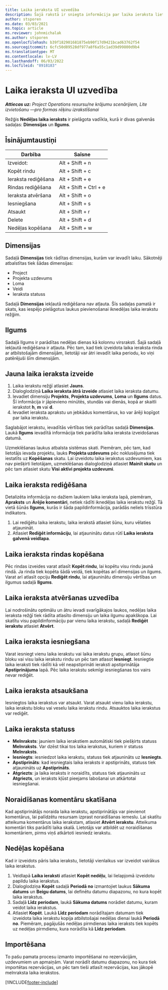 ```yaml
---
title: Laika ieraksta UI uzvedība
description: Šajā rakstā ir sniegta informācija par laika ieraksta lietotāja interfeisa darbību.
author: stsporen
ms.date: 03/03/2021
ms.topic: article
ms.reviewer: johnmichalak
ms.author: stsporen
ms.openlocfilehash: b39f182901681875eb90f17d9421bcad63762f54
ms.sourcegitcommit: 6cfc50d89528df977a8f6a55c1ad39d99800d9b4
ms.translationtype: MT
ms.contentlocale: lv-LV
ms.lasthandoff: 06/03/2022
ms.locfileid: "8918183"
---
```

# <a name="time-entry-ui-behavior"></a>Laika ieraksta UI uzvedība

_**Attiecas uz:** Project Operations resursu/ne krājumu scenārijiem, Lite izvietošanu —pro formas rēķinu izrakstīšanai_


Režģis **Nedēļas laika ieraksts** ir pielāgota vadīkla, kurā ir divas galvenās sadaļas: **Dimensijas** un **Ilgums**.

## <a name="keyboard-shortcuts"></a>Īsinājumtaustiņi
| Darbība        | Saīsne                  |
|------------   |------------------------   |
| Izveidot:           | Alt + Shift + n           |
| Kopēt rindu      | Alt + Shift + c           |
| Ieraksta rediģēšana    | Alt + Shift + e           |
| Rindas rediģēšana      | Alt + Shift + Ctrl + e    |
| Ieraksta atvēršana    | Alt + Shift + o           |
| Iesniegšana        | Alt + Shift + s           |
| Atsaukt        | Alt + Shift + r           |
| Delete        | Alt + Shift + d           |
| Nedēļas kopēšana     | Alt + Shift + w           |

## <a name="dimensions"></a>Dimensijas
Sadaļā **Dimensijas** tiek rādītas dimensijas, kurām var ievadīt laiku. Sākotnēji atbalstītas tiek šādas dimensijas:

  - Project
  - Projekta uzdevums
  - Loma
  - Veidi
  - Ieraksta statuss

Sadaļā **Dimensijas** iekļautā rediģēšana nav atļauta. Šīs sadaļas pamatā ir skats, kas iespējo pielāgotus laukus pievienošanai iknedēļas laika ierakstu režģim.

## <a name="duration"></a>Ilgums
Sadaļā Ilgums ir parādītas nedēļas dienas kā kolonnu virsraksti. Šajā sadaļā iekļautā rediģēšana ir atļauta. Pēc tam, kad tiek izveidota laika ieraksta rinda ar atbilstošajām dimensijām, lietotāji var ātri ievadīt laika periodu, ko viņi patērējuši šīm dimensijām.

## <a name="create-a-new-time-entry"></a>Jauna laika ieraksta izveide

1. Laika ierakstu režģī atlasiet **Jauns**. 
2. Dialoglodziņā **Laika ieraksta ātrā izveide** atlasiet laika ieraksta datumu.
3. Ievadiet dimensiju **Projekts**, **Projekta uzdevums**, **Loma** un **Ilgums** datus. Šī informācija ir jāpievieno minūtēs, stundās vai dienās, kopā ar skaitli ierakstot **h**, **m** vai **d**. 
4. Ievadiet ieraksta aprakstu un jebkādus komentārus, ko var ārēji kopīgot par laika ierakstu. 

Saglabājot ierakstu, ievadītās vērtības tiek parādītas sadaļā **Dimensijas**. Laukā **Ilgums** ievadītā informācija tiek parādīta laika ieraksta izveidošanas datumā.

Uzmeklēšanas laukus atbalsta sistēmas skati. Piemēram, pēc tam, kad lietotājs ievada projektu, lauks **Projekta uzdevums** pēc noklusējuma tiek iestatīts uz **Kopēšanas** skatu. Lai izveidotu laika ierakstus uzdevumiem, kas nav piešķirti lietotājam, uzmeklēšanas dialoglodziņā atlasiet **Mainīt skatu** un pēc tam atlasiet skatu **Visi aktīvi projekta uzdevumi**.

## <a name="edit-a-time-entry"></a>Laika ieraksta rediģēšana 
Detalizēta informācija no dažiem laukiem laika ieraksta lapā, piemēram, **Apraksts** un **Ārējie komentāri**, netiek rādīti iknedēļas laika ierakstu režģī. Tā vietā šūnās **Ilgums**, kurās ir šāda papildinformācija, parādās neliels trīsstūra indikators. 

1. Lai rediģētu laika ierakstu, laika ierakstā atlasiet šūnu, kuru vēlaties atjaunināt.
2. Atlasiet **Rediģēt informāciju**, lai atjauninātu datus rūtī **Laika ieraksta galvenā veidlapa**. 

## <a name="copy-a-time-entry-row"></a>Laika ieraksta rindas kopēšana
Pēc rindas izveides varat atlasīt **Kopēt rindu**, lai kopētu visu rindu jaunā rindā. Ja rinda tiek kopēta šādā veidā, tiek kopētas arī dimensijas un ilgums. Varat arī atlasīt opciju **Rediģēt rindu**, lai atjauninātu dimensiju vērtības un ilgumus sadaļā **Ilgums**.

## <a name="open-a-time-entry-behavior"></a>Laika ieraksta atvēršanas uzvedība
Lai nodrošinātu optimālu un ātru ievadi svarīgākajos laukos, nedēļas laika ieraksta režģī tiek rādīta atlasīto dimensiju un laika ilgumu apakškopa. Lai skatītu visu papildinformāciju par vienu laika ierakstu, sadaļā **Rediģēt ierakstu** atlasiet **Atvērt**.

## <a name="submit-a-time-entry"></a>Laika ieraksta iesniegšana
Varat iesniegt vienu laika ierakstu vai laika ierakstu grupu, atlasot šūnu bloku vai visu laika ierakstu rindu un pēc tam atlasot **Iesniegt**. Iesniegtie laika ieraksti tiek rādīti kā vēl neapstiprināti ieraksti apstiprinātāja **Apstiprinājuma** lapā. Pēc laika ierakstu sekmīgi iesniegšanas tos vairs nevar rediģēt.

## <a name="recall-a-time-entry"></a>Laika ieraksta atsaukšana
Iesniegtos laika ierakstus var atsaukt. Varat atsaukt vienu laika ierakstu, laika ierakstu bloku vai veselu laika ierakstu rindu. Atsauktos laika ierakstus var rediģēt.

## <a name="time-entry-status"></a>Laika ieraksta statuss

- **Melnraksts**: jauniem laika ierakstiem automātiski tiek piešķirts statuss **Melnraksts**. Var dzēst tikai tos laika ierakstus, kuriem ir statuss **Melnraksts**.
- **Iesniegts**: iesniedzot laika ierakstu, statuss tiek atjaunināts uz **Iesniegts**. 
- **Apstiprināts**: kad iesniegtais laika ieraksts ir apstiprināts, statuss tiek atjaunināts uz **Apstiprināts**. 
- **Atgriezts**: ja laika ieraksts ir noraidīts, statuss tiek atjaunināts uz **Atgriezts**, un ieraksts kļūst pieejams labošanai un atkārtotai iesniegšanai. 

## <a name="view-rejection-comments"></a>Noraidīšanas komentāru skatīšana
Kad apstiprinātājs noraida laika ierakstu, apstiprinātājs var pievienot komentārus, lai palīdzētu resursam izprast noraidīšanas iemeslu. Lai skatītu atteikuma komentārus laika ierakstam, atlasiet **Atvērt ierakstu**. Atteikuma komentāri tiks parādīti laika skalā. Lietotājs var atbildēt uz noraidīšanas komentāriem, pirms viņš atkārtoti iesniedz ierakstu.

## <a name="copy-week"></a>Nedēļas kopēšana
Kad ir izveidots pāris laika ierakstu, lietotāji vienlaikus var izveidot vairākus laika ierakstus.

1. Veidlapā **Laika ieraksti** atlasiet **Kopēt nedēļu**, lai lielapjomā izveidotu papildu laika ierakstus. 
2. Dialoglodziņa **Kopēt** sadaļā **Periodā no** izmantojiet laukus **Sākuma datums** un **Beigu datums**, lai definētu datumu diapazonu, no kura kopēt laika ierakstus. 
3. Sadaļā **Līdz periodam**, laukā **Sākuma datums** norādiet datumu, kuram veidot laika ierakstus. 
4. Atlasiet **Kopēt**. Laukā **Līdz periodam** norādītajam datumam tiek izveidota laika ierakstu kopija atbilstošajai nedēļas dienai laukā **Periodā no**. Piemēram, pagājušās nedēļas pirmdienas laika ieraksts tiek kopēts uz nedēļas pirmdienu, kura norādīta kā **Līdz periodam**.

## <a name="import"></a>Importēšana
To pašu pamata procesu izmanto importēšanai no rezervācijām, uzdevumiem un apmaiņām. Varat norādīt datumu diapazonu, no kura tiek importētas rezervācijas, un pēc tam tieši atlasīt rezervācijas, kas jākopē melnraksta laika ierakstos. 


[!INCLUDE[footer-include](../includes/footer-banner.md)]
